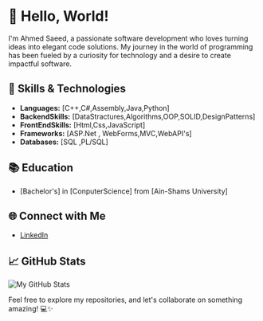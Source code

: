 # 👋 Hello, World!

I'm Ahmed Saeed, a passionate software development who loves turning ideas into elegant code solutions. My journey in the world of programming has been fueled by a curiosity for technology and a desire to create impactful software.

## 🔧 Skills & Technologies

- **Languages:** [C++,C#,Assembly,Java,Python]
- **BackendSkills:** [DataStractures,Algorithms,OOP,SOLID,DesignPatterns]
- **FrontEndSkills:** [Html,Css,JavaScript]
- **Frameworks:** [ASP.Net , WebForms,MVC,WebAPI's]
- **Databases:** [SQL ,PL/SQL]

## 📚 Education

- [Bachelor's] in [ConputerScience] from [Ain-Shams University]

## 🌐 Connect with Me
- [LinkedIn](https://www.linkedin.com/in/ahmed-saeed-3358062a4/)

## 📈 GitHub Stats

![My GitHub Stats](https://github-readme-stats.vercel.app/api?username=AhmedSaeed&show_icons=true&count_private=true&hide=issues,contribs)

Feel free to explore my repositories, and let's collaborate on something amazing! 💻✨
